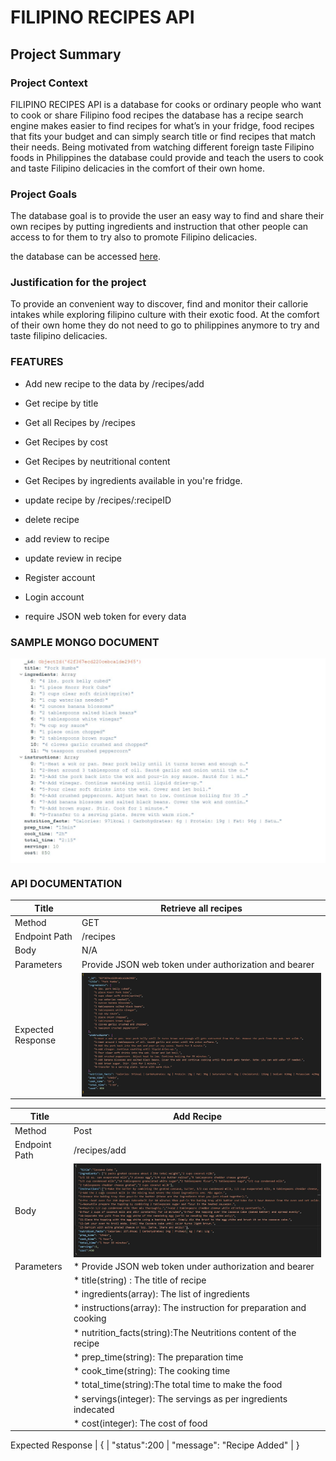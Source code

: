 # FILIPINO RECIPES API

## Project Summary

### Project Context

FILIPINO RECIPES API is a database for cooks or ordinary people who want to cook or share Filipino food recipes the database has a recipe search engine makes easier to find recipes for what’s in your fridge, food recipes that fits your budget and can simply search title or find recipes that match their needs. Being motivated from watching different foreign taste Filipino foods in Philippines the database could provide and teach the users to cook and taste Filipino delicacies in the comfort of their own home.

### Project Goals

The database goal is to provide the user an easy way to find and share their own recipes by putting ingredients and instruction that other people can access to for them to try also to promote Filipino delicacies.

the database can be accessed [here](https://engroliver.github.io/Oliver-Assignment-1/).

### Justification for the project

To provide an convenient way to discover, find and monitor their callorie intakes while exploring filipino culture with their exotic food. At the comfort of their own home they do not need to go to philippines anymore to try and taste filipino delicacies.

### FEATURES

* Add new recipe to the data by /recipes/add

* Get recipe by title

* Get all Recipes by /recipes

* Get Recipes by cost

* Get Recipes by neutritional content

* Get Recipes by ingredients available in you're fridge.

* update recipe by /recipes/:recipeID

* delete recipe

* add review to recipe

* update review in recipe

* Register account

* Login account

* require JSON web token for every data

### SAMPLE MONGO DOCUMENT

<img src='images/data.JPG' style="display:block">


### API DOCUMENTATION

 Title| Retrieve all recipes           
------------ | -------------
Method| GET
Endpoint Path | /recipes
Body| N/A
Parameters| Provide JSON  web token under authorization and bearer
Expected Response | <img src='images/result.JPG' style="display:block">

Title| Add Recipe           
------------ | -------------
Method| Post
Endpoint Path | /recipes/add
Body| <img src='images/body.JPG' style="display:block">
Parameters |  * Provide JSON  web token under authorization and bearer
           |  *  title(string) : The title of recipe
           |  * ingredients(array):  The list of ingredients
           |  * instructions(array): The instruction for preparation and cooking
           |  * nutrition_facts(string):The Neutritions content of the recipe
           |  * prep_time(string): The preparation time 
           |  * cook_time(string): The cooking time
           |  * total_time(string):The total time to make the food
           |  * servings(integer): The servings as per ingredients indecated
           |  * cost(integer): The cost of food 

Expected Response | {
                  |       "status":200
                  |        "message": "Recipe Added"
                  |       }